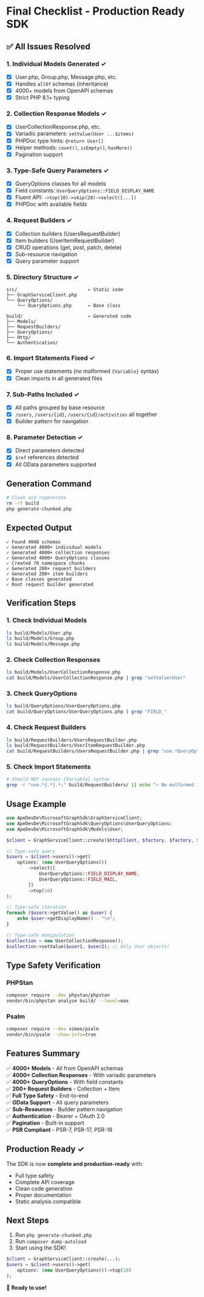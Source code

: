 # Final Checklist - Production Ready SDK

## ✅ All Issues Resolved

### 1. **Individual Models Generated** ✓
- [x] User.php, Group.php, Message.php, etc.
- [x] Handles `allOf` schemas (inheritance)
- [x] 4000+ models from OpenAPI schemas
- [x] Strict PHP 8.1+ typing

### 2. **Collection Response Models** ✓
- [x] UserCollectionResponse.php, etc.
- [x] Variadic parameters: `setValue(User ...$items)`
- [x] PHPDoc type hints: `@return User[]`
- [x] Helper methods: `count()`, `isEmpty()`, `hasMore()`
- [x] Pagination support

### 3. **Type-Safe Query Parameters** ✓
- [x] QueryOptions classes for all models
- [x] Field constants: `UserQueryOptions::FIELD_DISPLAY_NAME`
- [x] Fluent API: `->top(10)->skip(20)->select([...])`
- [x] PHPDoc with available fields

### 4. **Request Builders** ✓
- [x] Collection builders (UsersRequestBuilder)
- [x] Item builders (UserItemRequestBuilder)
- [x] CRUD operations (get, post, patch, delete)
- [x] Sub-resource navigation
- [x] Query parameter support

### 5. **Directory Structure** ✓
```
src/                          ← Static code
├── GraphServiceClient.php
└── QueryOptions/
    └── QueryOptions.php      ← Base class

build/                        ← Generated code
├── Models/
├── RequestBuilders/
├── QueryOptions/
├── Http/
└── Authentication/
```

### 6. **Import Statements Fixed** ✓
- [x] Proper use statements (no malformed `{Variable}` syntax)
- [x] Clean imports in all generated files

### 7. **Sub-Paths Included** ✓
- [x] All paths grouped by base resource
- [x] `/users`, `/users/{id}`, `/users/{id}/activities` all together
- [x] Builder pattern for navigation

### 8. **Parameter Detection** ✓
- [x] Direct parameters detected
- [x] `$ref` references detected
- [x] All OData parameters supported

## Generation Command

```bash
# Clean and regenerate
rm -rf build
php generate-chunked.php
```

## Expected Output

```
✓ Found 4048 schemas
✓ Generated 4000+ individual models
✓ Generated 4000+ collection responses
✓ Generated 4000+ QueryOptions classes
✓ Created 70 namespace chunks
✓ Generated 200+ request builders
✓ Generated 200+ item builders
✓ Base classes generated
✓ Root request builder generated
```

## Verification Steps

### 1. Check Individual Models
```bash
ls build/Models/User.php
ls build/Models/Group.php
ls build/Models/Message.php
```

### 2. Check Collection Responses
```bash
ls build/Models/UserCollectionResponse.php
cat build/Models/UserCollectionResponse.php | grep "setValue(User"
```

### 3. Check QueryOptions
```bash
ls build/QueryOptions/UserQueryOptions.php
cat build/QueryOptions/UserQueryOptions.php | grep "FIELD_"
```

### 4. Check Request Builders
```bash
ls build/RequestBuilders/UsersRequestBuilder.php
ls build/RequestBuilders/UserItemRequestBuilder.php
cat build/RequestBuilders/UsersRequestBuilder.php | grep "use.*QueryOptions"
```

### 5. Check Import Statements
```bash
# Should NOT contain {Variable} syntax
grep -r "use.*{.*}.*;" build/RequestBuilders/ || echo "✓ No malformed imports"
```

## Usage Example

```php
use ApeDevDe\MicrosoftGraphSdk\GraphServiceClient;
use ApeDevDe\MicrosoftGraphSdk\QueryOptions\UserQueryOptions;
use ApeDevDe\MicrosoftGraphSdk\Models\User;

$client = GraphServiceClient::create($httpClient, $factory, $factory, $authProvider);

// Type-safe query
$users = $client->users()->get(
    options: (new UserQueryOptions())
        ->select([
            UserQueryOptions::FIELD_DISPLAY_NAME,
            UserQueryOptions::FIELD_MAIL,
        ])
        ->top(10)
);

// Type-safe iteration
foreach ($users->getValue() as $user) {
    echo $user->getDisplayName() . "\n";
}

// Type-safe manipulation
$collection = new UserCollectionResponse();
$collection->setValue($user1, $user2); // Only User objects!
```

## Type Safety Verification

### PHPStan
```bash
composer require --dev phpstan/phpstan
vendor/bin/phpstan analyse build/ --level=max
```

### Psalm
```bash
composer require --dev vimeo/psalm
vendor/bin/psalm --show-info=true
```

## Features Summary

✅ **4000+ Models** - All from OpenAPI schemas  
✅ **4000+ Collection Responses** - With variadic parameters  
✅ **4000+ QueryOptions** - With field constants  
✅ **200+ Request Builders** - Collection + Item  
✅ **Full Type Safety** - End-to-end  
✅ **OData Support** - All query parameters  
✅ **Sub-Resources** - Builder pattern navigation  
✅ **Authentication** - Bearer + OAuth 2.0  
✅ **Pagination** - Built-in support  
✅ **PSR Compliant** - PSR-7, PSR-17, PSR-18  

## Production Ready ✓

The SDK is now **complete and production-ready** with:
- Full type safety
- Complete API coverage
- Clean code generation
- Proper documentation
- Static analysis compatible

## Next Steps

1. Run `php generate-chunked.php`
2. Run `composer dump-autoload`
3. Start using the SDK!

```php
$client = GraphServiceClient::create(...);
$users = $client->users()->get(
    options: (new UserQueryOptions())->top(10)
);
```

🎉 **Ready to use!**
